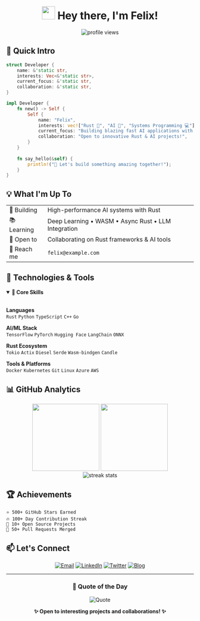<div align="center">

# <img src="https://media.giphy.com/media/hvRJCLFzcasrR4ia7z/giphy.gif" width="35"> Hey there, I'm Felix!

<p>
  <img src="https://komarev.com/ghpvc/?username=Felix&label=Profile%20views&color=blueviolet&style=flat" alt="profile views" />
</p>

</div>

## 🎯 Quick Intro

```rust
struct Developer {
    name: &'static str,
    interests: Vec<&'static str>,
    current_focus: &'static str,
    collaboration: &'static str,
}

impl Developer {
    fn new() -> Self {
        Self {
            name: "Felix",
            interests: vec!["Rust 🦀", "AI 🤖", "Systems Programming 💻"],
            current_focus: "Building blazing fast AI applications with Rust",
            collaboration: "Open to innovative Rust & AI projects!",
        }
    }
    
    fn say_hello(&self) {
        println!("🚀 Let's build something amazing together!");
    }
}
```

## 💡 What I'm Up To

<table>
  <tr>
    <td>🔨 Building</td>
    <td>High-performance AI systems with Rust</td>
  </tr>
  <tr>
    <td>📚 Learning</td>
    <td>Deep Learning • WASM • Async Rust • LLM Integration</td>
  </tr>
  <tr>
    <td>🤝 Open to</td>
    <td>Collaborating on Rust frameworks & AI tools</td>
  </tr>
  <tr>
    <td>💌 Reach me</td>
    <td><code>felix@example.com</code></td>
  </tr>
</table>

## 🔧 Technologies & Tools

<details open>
<summary><b>🌟 Core Skills</b></summary>
<br>

**Languages**  
`Rust` `Python` `TypeScript` `C++` `Go`

**AI/ML Stack**  
`TensorFlow` `PyTorch` `Hugging Face` `LangChain` `ONNX`

**Rust Ecosystem**  
`Tokio` `Actix` `Diesel` `Serde` `Wasm-bindgen` `Candle`

**Tools & Platforms**  
`Docker` `Kubernetes` `Git` `Linux` `Azure` `AWS`

</details>

## 📊 GitHub Analytics

<div align="center">
  <img height="180em" src="https://github-readme-stats.vercel.app/api?username=Felixx3001&show_icons=true&theme=tokyonight&include_all_commits=true&count_private=true"/>
  <img height="180em" src="https://github-readme-stats.vercel.app/api/top-langs/?username=Felixx3001&layout=compact&langs_count=8&theme=tokyonight"/>
</div>

<div align="center">
  <img src="https://github-readme-streak-stats.herokuapp.com/?user=Felix&theme=tokyonight" alt="streak stats"/>
</div>

## 🏆 Achievements

```text
⭐ 500+ GitHub Stars Earned
🔥 100+ Day Contribution Streak
🚀 10+ Open Source Projects
🤝 50+ Pull Requests Merged
```

## 📫 Let's Connect

<div align="center">

[![Email](https://img.shields.io/badge/Email-D14836?style=for-the-badge&logo=gmail&logoColor=white)](mailto:felix@example.com)
[![LinkedIn](https://img.shields.io/badge/LinkedIn-0077B5?style=for-the-badge&logo=linkedin&logoColor=white)](https://linkedin.com/in/felix)
[![Twitter](https://img.shields.io/badge/Twitter-1DA1F2?style=for-the-badge&logo=twitter&logoColor=white)](https://twitter.com/felix)
[![Blog](https://img.shields.io/badge/Blog-FFA500?style=for-the-badge&logo=rss&logoColor=white)](https://felix.dev)

</div>

---

<div align="center">

### 💭 Quote of the Day

![Quote](https://quotes-github-readme.vercel.app/api?type=horizontal&theme=tokyonight)

**✨ Open to interesting projects and collaborations! ✨**

</div>